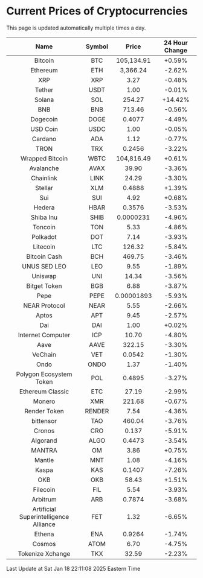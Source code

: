 # Current Prices of Cryptocurrencies
This page is updated automatically multiple times a day.

| Name | Symbol | Price | 24 Hour Change |
| :---: |:---:| :---: | :---: |
| Bitcoin | BTC | 105,134.91 | +0.59% |
| Ethereum | ETH | 3,366.24 | -2.62% |
| XRP | XRP | 3.27 | -0.48% |
| Tether | USDT | 1.00 | -0.01% |
| Solana | SOL | 254.27 | +14.42% |
| BNB | BNB | 713.46 | -0.56% |
| Dogecoin | DOGE | 0.4077 | -4.49% |
| USD Coin | USDC | 1.00 | -0.05% |
| Cardano | ADA | 1.12 | -0.77% |
| TRON | TRX | 0.2456 | -3.22% |
| Wrapped Bitcoin | WBTC | 104,816.49 | +0.61% |
| Avalanche | AVAX | 39.90 | -3.36% |
| Chainlink | LINK | 24.29 | -3.30% |
| Stellar | XLM | 0.4888 | +1.39% |
| Sui | SUI | 4.92 | +0.68% |
| Hedera | HBAR | 0.3576 | -3.53% |
| Shiba Inu | SHIB | 0.0000231 | -4.96% |
| Toncoin | TON | 5.33 | -4.86% |
| Polkadot | DOT | 7.14 | -3.93% |
| Litecoin | LTC | 126.32 | -5.84% |
| Bitcoin Cash | BCH | 469.75 | -3.46% |
| UNUS SED LEO | LEO | 9.55 | -1.89% |
| Uniswap | UNI | 14.34 | -3.56% |
| Bitget Token | BGB | 6.88 | -3.87% |
| Pepe | PEPE | 0.00001893 | -5.93% |
| NEAR Protocol | NEAR | 5.55 | -2.66% |
| Aptos | APT | 9.45 | -2.57% |
| Dai | DAI | 1.00 | +0.02% |
| Internet Computer | ICP | 10.70 | -4.80% |
| Aave | AAVE | 322.15 | -3.30% |
| VeChain | VET | 0.0542 | -1.30% |
| Ondo | ONDO | 1.37 | -1.40% |
| Polygon Ecosystem Token | POL | 0.4895 | -3.27% |
| Ethereum Classic | ETC | 27.19 | -2.99% |
| Monero | XMR | 221.68 | -0.67% |
| Render Token | RENDER | 7.54 | -4.36% |
| bittensor | TAO | 460.04 | -3.76% |
| Cronos | CRO | 0.137 | -5.91% |
| Algorand | ALGO | 0.4473 | -3.54% |
| MANTRA | OM | 3.86 | +0.75% |
| Mantle | MNT | 1.08 | -4.16% |
| Kaspa | KAS | 0.1407 | -7.26% |
| OKB | OKB | 58.43 | +1.51% |
| Filecoin | FIL | 5.54 | -3.93% |
| Arbitrum | ARB | 0.7874 | -3.68% |
| Artificial Superintelligence Alliance | FET | 1.32 | -6.65% |
| Ethena | ENA | 0.9264 | -1.74% |
| Cosmos | ATOM | 6.70 | -4.75% |
| Tokenize Xchange | TKX | 32.59 | -2.23% |

Last Update at Sat Jan 18 22:11:08 2025 Eastern Time